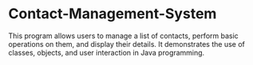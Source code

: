 # Contact-Management-System
This program allows users to manage a list of contacts, perform basic operations on them, and display their details. It demonstrates the use of classes, objects, and user interaction in Java programming. 
